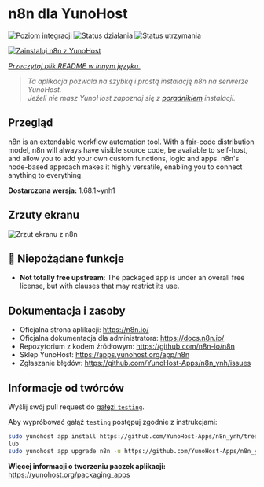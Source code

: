 <!--
To README zostało automatycznie wygenerowane przez <https://github.com/YunoHost/apps/tree/master/tools/readme_generator>
Nie powinno być ono edytowane ręcznie.
-->

# n8n dla YunoHost

[![Poziom integracji](https://apps.yunohost.org/badge/integration/n8n)](https://ci-apps.yunohost.org/ci/apps/n8n/)
![Status działania](https://apps.yunohost.org/badge/state/n8n)
![Status utrzymania](https://apps.yunohost.org/badge/maintained/n8n)

[![Zainstaluj n8n z YunoHost](https://install-app.yunohost.org/install-with-yunohost.svg)](https://install-app.yunohost.org/?app=n8n)

*[Przeczytaj plik README w innym języku.](./ALL_README.md)*

> *Ta aplikacja pozwala na szybką i prostą instalację n8n na serwerze YunoHost.*  
> *Jeżeli nie masz YunoHost zapoznaj się z [poradnikiem](https://yunohost.org/install) instalacji.*

## Przegląd

n8n is an extendable workflow automation tool. With a fair-code distribution model, n8n will always have visible source code, be available to self-host, and allow you to add your own custom functions, logic and apps. n8n's node-based approach makes it highly versatile, enabling you to connect anything to everything.

**Dostarczona wersja:** 1.68.1~ynh1

## Zrzuty ekranu

![Zrzut ekranu z n8n](./doc/screenshots/n8n-screenshot.png)

## :red_circle: Niepożądane funkcje

- **Not totally free upstream**: The packaged app is under an overall free license, but with clauses that may restrict its use.

## Dokumentacja i zasoby

- Oficjalna strona aplikacji: <https://n8n.io/>
- Oficjalna dokumentacja dla administratora: <https://docs.n8n.io/>
- Repozytorium z kodem źródłowym: <https://github.com/n8n-io/n8n>
- Sklep YunoHost: <https://apps.yunohost.org/app/n8n>
- Zgłaszanie błędów: <https://github.com/YunoHost-Apps/n8n_ynh/issues>

## Informacje od twórców

Wyślij swój pull request do [gałęzi `testing`](https://github.com/YunoHost-Apps/n8n_ynh/tree/testing).

Aby wypróbować gałąź `testing` postępuj zgodnie z instrukcjami:

```bash
sudo yunohost app install https://github.com/YunoHost-Apps/n8n_ynh/tree/testing --debug
lub
sudo yunohost app upgrade n8n -u https://github.com/YunoHost-Apps/n8n_ynh/tree/testing --debug
```

**Więcej informacji o tworzeniu paczek aplikacji:** <https://yunohost.org/packaging_apps>
